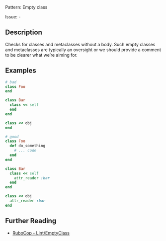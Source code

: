 Pattern: Empty class

Issue: -

## Description

Checks for classes and metaclasses without a body. Such empty classes and metaclasses are typically an oversight or we should provide a comment to be clearer what we’re aiming for.

## Examples

```ruby
# bad
class Foo
end

class Bar
  class << self
  end
end

class << obj
end

# good
class Foo
  def do_something
    # ... code
  end
end

class Bar
  class << self
    attr_reader :bar
  end
end

class << obj
  attr_reader :bar
end
```

## Further Reading

* [RuboCop - Lint/EmptyClass](https://docs.rubocop.org/rubocop/cops_lint.html#lintemptyclass)
